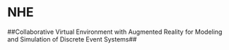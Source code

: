 NHE
===

##Collaborative Virtual Environment with Augmented Reality for Modeling and Simulation of Discrete Event Systems##